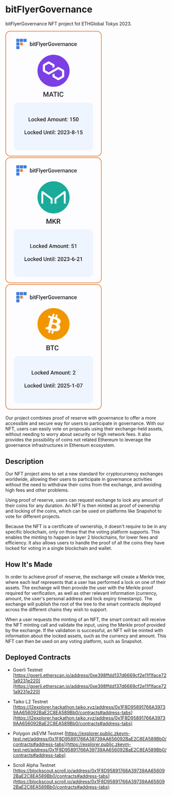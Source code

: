 # bitFlyerGovernance
bitFlyerGovernance NFT project fot ETHGlobal Tokyo 2023.

<img src="./assets/matic1.png"  width="300">
<img src="./assets/mkr1.png"  width="300">
<img src="./assets/btc1.png"  width="300">

Our project combines proof of reserve with governance to offer a more accessible and secure way for users to participate in governance. With our NFT, users can easily vote on proposals using their exchange-held assets, without needing to worry about security or high network fees. It also provides the possibility of coins not related Ethereum to leverage the governance infrastructures in Ethereum ecosystem.

## Description
Our NFT project aims to set a new standard for cryptocurrency exchanges worldwide, allowing their users to participate in governance activities without the need to withdraw their coins from the exchange, and avoiding high fees and other problems.

Using proof of reserve, users can request exchange to lock any amount of their coins for any duration. An NFT is then minted as proof of ownership and locking of the coins, which can be used on platforms like Snapshot to vote for different projects.

Because the NFT is a certificate of ownership, it doesn't require to be in any specific blockchain, only on those that the voting platform supports. This enables the minting to happen in layer 2 blockchains, for lower fees and efficiency. It also allows users to handle the proof of all the coins they have locked for voting in a single blockchain and wallet.

## How It's Made
In order to achieve proof of reserve, the exchange will create a Merkle tree, where each leaf represents that a user has performed a lock on one of their assets. The exchange will then provide the user with the Merkle proof required for verification, as well as other relevant information (currency, amount, the user's personal address and lock expiry timestamp). The exchange will publish the root of the tree to the smart contracts deployed across the different chains they wish to support.

When a user requests the minting of an NFT, the smart contract will receive the NFT minting call and validate the input, using the Merkle proof provided by the exchange. If the validation is successful, an NFT will be minted with information about the locked assets, such as the currency and amount. This NFT can then be used on any voting platform, such as Snapshot.

## Deployed Contracts

* Goerli Testnet
[https://goerli.etherscan.io/address/0xe398ffdd137d6669cf2e11f1face721a9231e220](https://goerli.etherscan.io/address/0xe398ffdd137d6669cf2e11f1face721a9231e220)

* Taiko L2 Testnet
[https://l2explorer.hackathon.taiko.xyz/address/0x1F8D95891766A39739AA656092BaE2C8EA589Bb0/contracts#address-tabs](https://l2explorer.hackathon.taiko.xyz/address/0x1F8D95891766A39739AA656092BaE2C8EA589Bb0/contracts#address-tabs)

* Polygon zkEVM Testnet
[https://explorer.public.zkevm-test.net/address/0x1F8D95891766A39739AA656092BaE2C8EA589Bb0/contracts#address-tabs](https://explorer.public.zkevm-test.net/address/0x1F8D95891766A39739AA656092BaE2C8EA589Bb0/contracts#address-tabs)

* Scroll Alpha Testnet
[https://blockscout.scroll.io/address/0x1F8D95891766A39739AA656092BaE2C8EA589Bb0/contracts#address-tabs](https://blockscout.scroll.io/address/0x1F8D95891766A39739AA656092BaE2C8EA589Bb0/contracts#address-tabs)